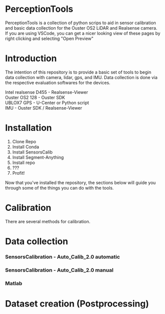 # PerceptionTools

PerceptionTools is a collection of python scrips to aid in sensor calibration and basic data collection for the Ouster OS2 LiDAR and Realsense camera. If you are using VSCode, you can get a nicer looking view of these pages by right clicking and selecting "Open Preview"

# Introduction

The intention of this repository is to provide a basic set of tools to begin data collection with camera, lidar, gps, and IMU. Data collection is done via the respective evaluation softwares for the devices.

Intel realsense D455    -   Realsense-Viewer  
Ouster OS2 128          -   Ouster SDK  
UBLOX7 GPS              -   U-Center or Python script  
IMU                     -   Ouster SDK / Realsense-Viewer  

# Installation

1. Clone Repo
2. Install Conda
3. Install SensorsCalib
4. Install Segment-Anything
5. Install repo
6. ???
7. Profit!

Now that you've installed the repository, the sections below will guide you through some of the things you can do with the tools.

# Calibration

There are several methods for calibration.

# Data collection

### SensorsCalibration - Auto_Calib_2.0 automatic
### SensorsCalibration - Auto_Calib_2.0 manual
### Matlab

# Dataset creation (Postprocessing)

